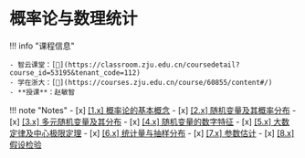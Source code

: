 # 概率论与数理统计

!!! info "课程信息"

    - 智云课堂：[🔗](https://classroom.zju.edu.cn/coursedetail?course_id=53195&tenant_code=112)
    - 学在浙大：[🔗](https://courses.zju.edu.cn/course/60855/content#/)
    - **授课**：赵敏智

!!! note "Notes"
    - [x] [[1.x] 概率论的基本概念](Chap01.md)
    - [x] [[2.x] 随机变量及其概率分布](Chap02.md)
    - [x] [[3.x] 多元随机变量及其分布](Chap03.md)
    - [x] [[4.x] 随机变量的数字特征](Chap04.md)
    - [x] [[5.x] 大数定律及中心极限定理](Chap05.md)
    - [x] [[6.x] 统计量与抽样分布](Chap06.md)
    - [x] [[7.x] 参数估计](Chap07.md)
    - [x] [[8.x] 假设检验](Chap08.md)
